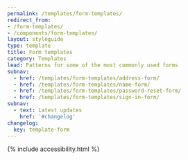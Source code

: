 ```yaml
---
permalink: /templates/form-templates/
redirect_from:
- /form-templates/
- /components/form-templates/
layout: styleguide
type: template
title: Form templates
category: Templates
lead: Patterns for some of the most commonly used forms
subnav:
  - href: /templates/form-templates/address-form/
  - href: /templates/form-templates/name-form/
  - href: /templates/form-templates/password-reset-form/
  - href: /templates/form-templates/sign-in-form/
subnav:
  - text: Latest updates
    href: '#changelog'
changelog:
  key: template-form
---
```


{% include accessibility.html %}
